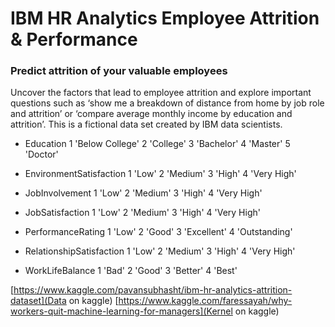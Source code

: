 # IBM HR Analytics Employee Attrition & Performance

### Predict attrition of your valuable employees

Uncover the factors that lead to employee attrition and explore important questions such as ‘show me a breakdown of distance from home by job role and attrition’ or ‘compare average monthly income by education and attrition’. This is a fictional data set created by IBM data scientists.

- Education 1 'Below College' 2 'College' 3 'Bachelor' 4 'Master' 5 'Doctor'

- EnvironmentSatisfaction 1 'Low' 2 'Medium' 3 'High' 4 'Very High'

- JobInvolvement 1 'Low' 2 'Medium' 3 'High' 4 'Very High'

- JobSatisfaction 1 'Low' 2 'Medium' 3 'High' 4 'Very High'

- PerformanceRating 1 'Low' 2 'Good' 3 'Excellent' 4 'Outstanding'

- RelationshipSatisfaction 1 'Low' 2 'Medium' 3 'High' 4 'Very High'

- WorkLifeBalance 1 'Bad' 2 'Good' 3 'Better' 4 'Best'

[https://www.kaggle.com/pavansubhasht/ibm-hr-analytics-attrition-dataset](Data on kaggle)
[https://www.kaggle.com/faressayah/why-workers-quit-machine-learning-for-managers](Kernel on kaggle)
